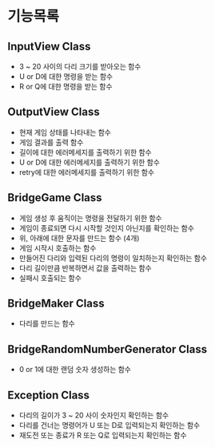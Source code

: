 # 기능목록
## InputView Class
- 3 ~ 20 사이의 다리 크기를 받아오는 함수
- U or D에 대한 명령을 받는 함수
- R or Q에 대한 명령을 받는 함수
## OutputView Class
- 현재 게임 상태를 나타내는 함수
- 게임 결과를 출력 함수
- 길이에 대한 에러메세지를 출력하기 위한 함수
- U or D에 대한 에러메세지를 출력하기 위한 함수
- retry에 대한 에러메세지를 출력하기 위한 함수
## BridgeGame Class
- 게임 생성 후 움직이는 명령을 전달하기 위한 함수
- 게임이 종료되면 다시 시작할 것인지 아닌지를 확인하는 함수
- 위, 아래에 대한 문자를 만드는 함수 (4개)
- 게임 시작시 호출하는 함수
- 만들어진 다리와 입력된 다리의 명령이 일치하는지 확인하는 함수
- 다리 길이만큼 반복하면서 값을 출력하는 함수
- 실패시 호출되는 함수
## BridgeMaker Class
- 다리를 만드는 함수
## BridgeRandomNumberGenerator Class
- 0 or 1에 대한 랜덤 숫자 생성하는 함수
## Exception Class
- 다리의 길이가 3 ~ 20 사이 숫자인지 확인하는 함수
- 다리를 건너는 명령어가 U 또는 D로 입력되는지 확인하는 함수
- 재도전 또는 종료가 R 또는 Q로 입력되는지 확인하는 함수